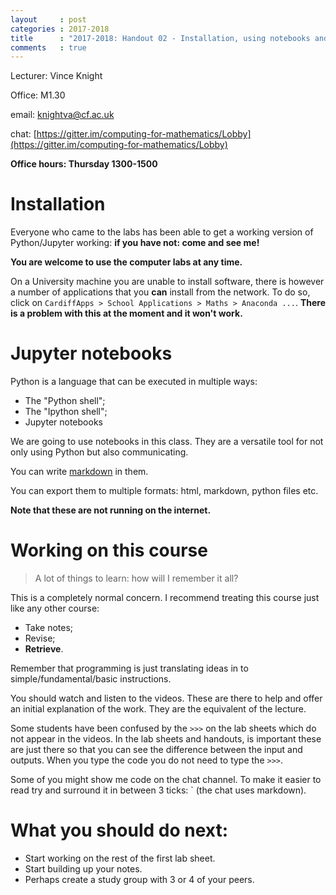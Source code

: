 ```yaml
---
layout     : post
categories : 2017-2018
title      : "2017-2018: Handout 02 - Installation, using notebooks and being stuck"
comments   : true
---
```


Lecturer: Vince Knight

Office: M1.30

email: knightva@cf.ac.uk

chat: [https://gitter.im/computing-for-mathematics/Lobby](https://gitter.im/computing-for-mathematics/Lobby)

**Office hours: Thursday 1300-1500**

# Installation

Everyone who came to the labs has been able to get a working version of
Python/Jupyter working: **if you have not: come and see me!**

**You are welcome to use the computer labs at any time.**

On a University machine you are unable to install software, there is however a
number of applications that you **can** install from the network. To do so,
click on `CardiffApps > School Applications > Maths > Anaconda ...`. **There is
a problem with this at the moment and it won't work.** 

# Jupyter notebooks

Python is a language that can be executed in multiple ways:

- The "Python shell";
- The "Ipython shell";
- Jupyter notebooks

We are going to use notebooks in this class. They are a versatile tool for not
only using Python but also communicating.

You can write
[markdown](https://github.com/adam-p/markdown-here/wiki/Markdown-Cheatsheet) in
them.

You can export them to multiple formats: html, markdown, python files etc.

**Note that these are not running on the internet.**

# Working on this course

> A lot of things to learn: how will I remember it all?

This is a completely normal concern. I recommend treating this course just like
any other course:

- Take notes;
- Revise;
- **Retrieve**.

Remember that programming is just translating ideas in to
simple/fundamental/basic instructions.

You should watch and listen to the videos. These are there to help and offer an
initial explanation of the work. They are the equivalent of the lecture.

Some students have been confused by the `>>>` on the lab sheets which do not
appear in the videos. In the lab sheets and handouts, is important these are
just there so that you can see the difference between the input and outputs.
When you type the code you do not need to type the `>>>`.

Some of you might show me code on the chat channel. To make it easier to
read try and surround it in between 3 ticks: ` (the chat uses markdown).

# What you should do next:

- Start working on the rest of the first lab sheet.
- Start building up your notes.
- Perhaps create a study group with 3 or 4 of your peers.

